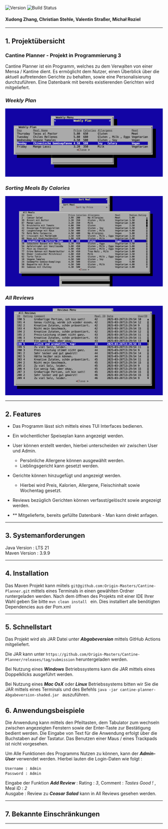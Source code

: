 ![Version](https://img.shields.io/badge/version-Abgabeversion-purple)
![Build Status](https://github.com/Origin-Masters/Cantine-Planner/actions/workflows/maven.yml/badge.svg?branch=main)

#### Xudong Zhang, Christian Stehle, Valentin Straßer, Michał Roziel

---

## 1. Projektübersicht

### Cantine Planner - Projekt in Programmierung 3

Cantine Planner ist ein Programm, welches zu dem Verwalten von einer Mensa / Kantine dient. Es ermöglicht dem Nutzer, einen Überblick über die aktuell auftretenden Gerichte zu behalten, sowie eine Personalisierung durchzuführen.
Eine Datenbank mit bereits existierenden Gerichten wird mitgeliefert.

### _**Weekly Plan**_
![Weekly Plan](images/weekly.png)
### _**Sorting Meals By Calories**_
![Meals By Calories](images/mealsByCalories.png)

### _**All Reviews**_
![All Reviews](images/AllReviews.png)


---

## 2. Features
- Das Programm lässt sich mittels eines TUI Interfaces bedienen.
- Ein wöchentlicher Speiseplan kann angezeigt werden.
- User können erstellt werden, hierbei unterscheiden wir zwischen User und Admin.
	- Persönliche Allergene können ausgewählt werden.
	- Lieblingsgericht kann gesetzt werden.
- Gerichte können hinzugefügt und angezeigt werden.
	- Hierbei wird Preis, Kalorien, Allergene, Fleischinhalt sowie Wochentag gesetzt.
- Reviews bezüglich Gerichten können verfasst/gelöscht sowie angezeigt werden.

- ** Mitgelieferte, bereits gefüllte Datenbank - Man kann direkt anfagen.

---

## 3. Systemanforderungen
Java Version : LTS 21 <br>Maven Version : 3.9.9

---
## 4. Installation
Das Maven Projekt kann miitels ` git@github.com:Origin-Masters/Cantine-Planner.git ` mittels eines Terminals in einen gewählten Ordner runtergeladen werden.
Nach dem öffnen des Projekts mit einer IDE Ihrer Wahl geben Sie bitte
`mvn clean install ` ein. Dies installiert alle benötigten Dependencies aus der Pom.xml



---
## 5. Schnellstart

Das Projekt wird als JAR Datei unter **_Abgabeversion_** mittels GitHub Actions  mitgeliefert.

Die JAR kann unter ` https://github.com/Origin-Masters/Cantine-Planner/releases/tag/submission ` heruntergeladen werden.

Bei Nutzung eines **_Windows_** Betriebssystems kann die JAR mittels eines Doppelklicks ausgeführt werden.

Bei Nutzung eines **_Mac OsX_** oder **_Linux_** Betriebssystems bitten wir Sie die JAR mittels eines Terminals und des Befehls `java -jar cantine-planner-Abgabeversion-shaded.jar ` auszuführen.

## 6. Anwendungsbeispiele
Die Anwendung kann mittels den Pfeiltasten, dem Tabulator zum wechseln zwischen angezeigten Fenstern sowie der Enter-Taste zur Bestätigung bedient werden.
Die Eingabe von Text für die Anwendung erfolgt über die Buchstaben auf der Tastatur.
Das Benutzen einer Maus / eines Trackpads ist nicht vorgesehen.

Um Alle Funktionen des Programms Nutzen zu können, kann der **_Admin-User_** verwendet werden.
Hierbei lauten die Login-Daten wie folgt :
```
Username : Admin
Password : Admin
```

Eingabe der Funktion **_Add Review_** : Rating : _3_, Comment : _Tastes Good !_ , Meal iD : _2_ <br>
Ausgabe : Review zu **_Ceasar Salad_**  kann in All Reviews gesehen werden.


---

## 7. Bekannte Einschränkungen


---

